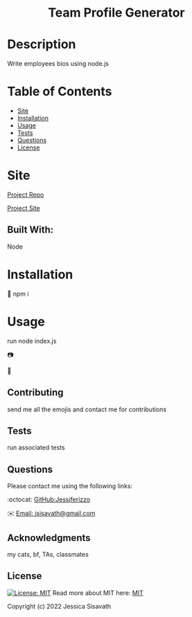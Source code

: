 <h1 align="center"> Team Profile Generator </h1>

  # Description
  Write employees bios using node.js
  
  # Table of Contents
  * [Site](#site)
  * [Installation](#installation)
  * [Usage](#usage)
  * [Tests](#tests)
  * [Questions](#questions)
  * [License](#license)
  
  # Site 
  [Project Repo](https://github.com/Jessiferizzo/Team-Profile-Generator.git)

  [Project Site](https://jessiferizzo.github.io/Team-Profile-Generator/)

  ## Built With:
  Node
  
  # Installation
  💾 
  npm i 
  
  # Usage
  run node index.js

  📷
  
  🎥
  
  ## Contributing
  send me all the emojis and contact me for contributions
  
  ## Tests
  run associated tests 
  
  ## Questions
  Please contact me using the following links:

  :octocat: [GitHub:Jessiferizzo](https://github.com/jessiferizzo)
  
  ✉️ [Email: jsisavath@gmail.com](mailto:jsisavath@gmail.com) 

  ## Acknowledgments
  my cats, bf, TAs, classmates

  ## License
  [![License: MIT](https://img.shields.io/badge/License-MIT-green.svg)](https://opensource.org/licenses/MIT)
  Read more about MIT here:
  [MIT](https://opensource.org/licenses/MIT)

  Copyright (c) 2022 Jessica Sisavath
